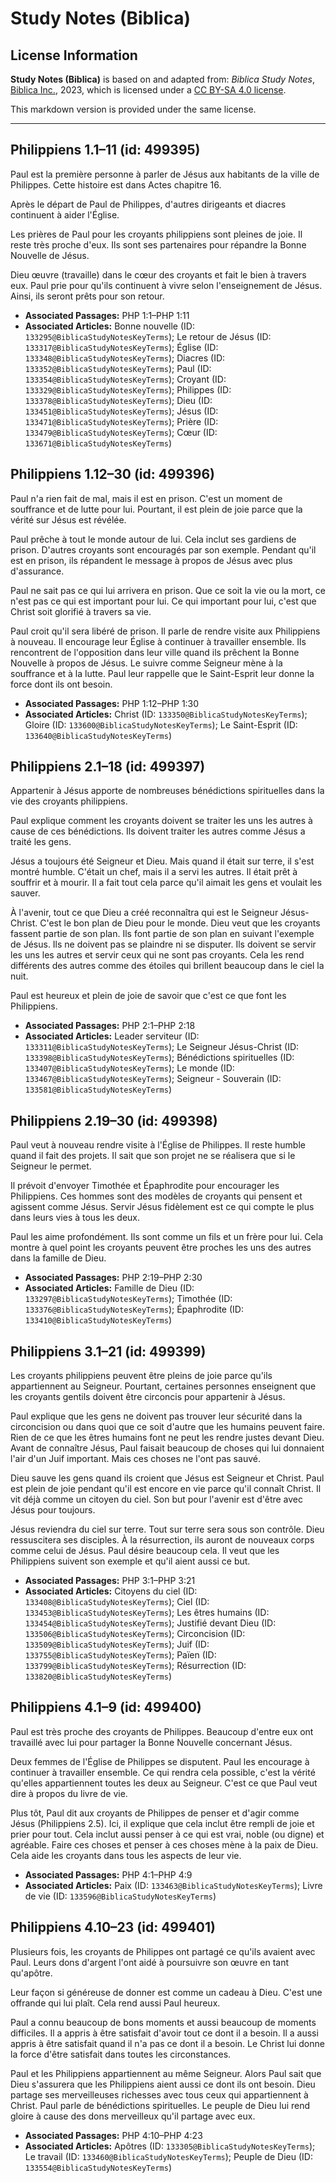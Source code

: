 # Study Notes (Biblica)

## License Information

**Study Notes (Biblica)** is based on and adapted from: _Biblica Study Notes_, [Biblica Inc.](https://www.biblica.com/), 2023, which is licensed under a [CC BY-SA 4.0 license](https://creativecommons.org/licenses/by-sa/4.0/legalcode.en).

This markdown version is provided under the same license.



--------------------------------

## Philippiens 1.1–11 (id: 499395)

Paul est la première personne à parler de Jésus aux habitants de la ville de Philippes. Cette histoire est dans Actes chapitre 16\.

Après le départ de Paul de Philippes, d'autres dirigeants et diacres continuent à aider l'Église.

Les prières de Paul pour les croyants philippiens sont pleines de joie. Il reste très proche d'eux. Ils sont ses partenaires pour répandre la Bonne Nouvelle de Jésus.

Dieu œuvre (travaille) dans le cœur des croyants et fait le bien à travers eux. Paul prie pour qu'ils continuent à vivre selon l'enseignement de Jésus. Ainsi, ils seront prêts pour son retour.

* **Associated Passages:** PHP 1:1–PHP 1:11
* **Associated Articles:** Bonne nouvelle (ID: `133295@BiblicaStudyNotesKeyTerms`); Le retour de Jésus (ID: `133317@BiblicaStudyNotesKeyTerms`); Église (ID: `133348@BiblicaStudyNotesKeyTerms`); Diacres (ID: `133352@BiblicaStudyNotesKeyTerms`); Paul (ID: `133354@BiblicaStudyNotesKeyTerms`); Croyant (ID: `133329@BiblicaStudyNotesKeyTerms`); Philippes  (ID: `133378@BiblicaStudyNotesKeyTerms`); Dieu (ID: `133451@BiblicaStudyNotesKeyTerms`); Jésus (ID: `133471@BiblicaStudyNotesKeyTerms`); Prière (ID: `133479@BiblicaStudyNotesKeyTerms`); Cœur (ID: `133671@BiblicaStudyNotesKeyTerms`)

## Philippiens 1.12–30 (id: 499396)

Paul n'a rien fait de mal, mais il est en prison. C'est un moment de souffrance et de lutte pour lui. Pourtant, il est plein de joie parce que la vérité sur Jésus est révélée.

Paul prêche à tout le monde autour de lui. Cela inclut ses gardiens de prison. D'autres croyants sont encouragés par son exemple. Pendant qu'il est en prison, ils répandent le message à propos de Jésus avec plus d'assurance.

Paul ne sait pas ce qui lui arrivera en prison. Que ce soit la vie ou la mort, ce n'est pas ce qui est important pour lui. Ce qui important pour lui, c'est que Christ soit glorifié à travers sa vie.

Paul croit qu'il sera libéré de prison. Il parle de rendre visite aux Philippiens à nouveau. Il encourage leur Église à continuer à travailler ensemble. Ils rencontrent de l'opposition dans leur ville quand ils prêchent la Bonne Nouvelle à propos de Jésus. Le suivre comme Seigneur mène à la souffrance et à la lutte. Paul leur rappelle que le Saint\-Esprit leur donne la force dont ils ont besoin.

* **Associated Passages:** PHP 1:12–PHP 1:30
* **Associated Articles:** Christ (ID: `133350@BiblicaStudyNotesKeyTerms`); Gloire (ID: `133600@BiblicaStudyNotesKeyTerms`); Le Saint-Esprit (ID: `133640@BiblicaStudyNotesKeyTerms`)

## Philippiens 2.1–18 (id: 499397)

Appartenir à Jésus apporte de nombreuses bénédictions spirituelles dans la vie des croyants philippiens.

Paul explique comment les croyants doivent se traiter les uns les autres à cause de ces bénédictions. Ils doivent traiter les autres comme Jésus a traité les gens.

Jésus a toujours été Seigneur et Dieu. Mais quand il était sur terre, il s'est montré humble. C'était un chef, mais il a servi les autres. Il était prêt à souffrir et à mourir. Il a fait tout cela parce qu'il aimait les gens et voulait les sauver.

À l'avenir, tout ce que Dieu a créé reconnaîtra qui est le Seigneur Jésus\-Christ. C'est le bon plan de Dieu pour le monde. Dieu veut que les croyants fassent partie de son plan. Ils font partie de son plan en suivant l'exemple de Jésus. Ils ne doivent pas se plaindre ni se disputer. Ils doivent se servir les uns les autres et servir ceux qui ne sont pas croyants. Cela les rend différents des autres comme des étoiles qui brillent beaucoup dans le ciel la nuit.

Paul est heureux et plein de joie de savoir que c'est ce que font les Philippiens.

* **Associated Passages:** PHP 2:1–PHP 2:18
* **Associated Articles:** Leader serviteur (ID: `133311@BiblicaStudyNotesKeyTerms`); Le Seigneur Jésus-Christ (ID: `133398@BiblicaStudyNotesKeyTerms`); Bénédictions spirituelles (ID: `133407@BiblicaStudyNotesKeyTerms`); Le monde (ID: `133467@BiblicaStudyNotesKeyTerms`); Seigneur - Souverain (ID: `133581@BiblicaStudyNotesKeyTerms`)

## Philippiens 2.19–30 (id: 499398)

Paul veut à nouveau rendre visite à l'Église de Philippes. Il reste humble quand il fait des projets. Il sait que son projet ne se réalisera que si le Seigneur le permet.

Il prévoit d'envoyer Timothée et Épaphrodite pour encourager les Philippiens. Ces hommes sont des modèles de croyants qui pensent et agissent comme Jésus. Servir Jésus fidèlement est ce qui compte le plus dans leurs vies à tous les deux.

Paul les aime profondément. Ils sont comme un fils et un frère pour lui. Cela montre à quel point les croyants peuvent être proches les uns des autres dans la famille de Dieu.

* **Associated Passages:** PHP 2:19–PHP 2:30
* **Associated Articles:** Famille de Dieu (ID: `133297@BiblicaStudyNotesKeyTerms`); Timothée (ID: `133376@BiblicaStudyNotesKeyTerms`); Épaphrodite (ID: `133410@BiblicaStudyNotesKeyTerms`)

## Philippiens 3.1–21 (id: 499399)

Les croyants philippiens peuvent être pleins de joie parce qu'ils appartiennent au Seigneur. Pourtant, certaines personnes enseignent que les croyants gentils doivent être circoncis pour appartenir à Jésus.

Paul explique que les gens ne doivent pas trouver leur sécurité dans la circoncision ou dans quoi que ce soit d'autre que les humains peuvent faire. Rien de ce que les êtres humains font ne peut les rendre justes devant Dieu. Avant de connaître Jésus, Paul faisait beaucoup de choses qui lui donnaient l'air d'un Juif important. Mais ces choses ne l'ont pas sauvé.

Dieu sauve les gens quand ils croient que Jésus est Seigneur et Christ. Paul est plein de joie pendant qu'il est encore en vie parce qu'il connaît Christ. Il vit déjà comme un citoyen du ciel. Son but pour l'avenir est d'être avec Jésus pour toujours.

Jésus reviendra du ciel sur terre. Tout sur terre sera sous son contrôle. Dieu ressuscitera ses disciples. À la résurrection, ils auront de nouveaux corps comme celui de Jésus. Paul désire beaucoup cela. Il veut que les Philippiens suivent son exemple et qu'il aient aussi ce but.

* **Associated Passages:** PHP 3:1–PHP 3:21
* **Associated Articles:** Citoyens du ciel (ID: `133408@BiblicaStudyNotesKeyTerms`); Ciel (ID: `133453@BiblicaStudyNotesKeyTerms`); Les êtres humains (ID: `133454@BiblicaStudyNotesKeyTerms`); Justifié devant Dieu (ID: `133506@BiblicaStudyNotesKeyTerms`); Circoncision (ID: `133509@BiblicaStudyNotesKeyTerms`); Juif (ID: `133755@BiblicaStudyNotesKeyTerms`); Païen (ID: `133799@BiblicaStudyNotesKeyTerms`);   Résurrection (ID: `133820@BiblicaStudyNotesKeyTerms`)

## Philippiens 4.1–9 (id: 499400)

Paul est très proche des croyants de Philippes. Beaucoup d'entre eux ont travaillé avec lui pour partager la Bonne Nouvelle concernant Jésus.

Deux femmes de l'Église de Philippes se disputent. Paul les encourage à continuer à travailler ensemble. Ce qui rendra cela possible, c'est la vérité qu'elles appartiennent toutes les deux au Seigneur. C'est ce que Paul veut dire à propos du livre de vie.

Plus tôt, Paul dit aux croyants de Philippes de penser et d'agir comme Jésus (Philippiens 2\.5\). Ici, il explique que cela inclut être rempli de joie et prier pour tout. Cela inclut aussi penser à ce qui est vrai, noble (ou digne) et agréable. Faire ces choses et penser à ces choses mène à la paix de Dieu. Cela aide les croyants dans tous les aspects de leur vie.

* **Associated Passages:** PHP 4:1–PHP 4:9
* **Associated Articles:** Paix (ID: `133463@BiblicaStudyNotesKeyTerms`); Livre de vie (ID: `133596@BiblicaStudyNotesKeyTerms`)

## Philippiens 4.10–23 (id: 499401)

Plusieurs fois, les croyants de Philippes ont partagé ce qu'ils avaient avec Paul. Leurs dons d'argent l'ont aidé à poursuivre son œuvre en tant qu'apôtre.

Leur façon si généreuse de donner est comme un cadeau à Dieu. C'est une offrande qui lui plaît. Cela rend aussi Paul heureux.

Paul a connu beaucoup de bons moments et aussi beaucoup de moments difficiles. Il a appris à être satisfait d'avoir tout ce dont il a besoin. Il a aussi appris à être satisfait quand il n'a pas ce dont il a besoin. Le Christ lui donne la force d'être satisfait dans toutes les circonstances.

Paul et les Philippiens appartiennent au même Seigneur. Alors Paul sait que Dieu s'assurera que les Philippiens aient aussi ce dont ils ont besoin. Dieu partage ses merveilleuses richesses avec tous ceux qui appartiennent à Christ. Paul parle de bénédictions spirituelles. Le peuple de Dieu lui rend gloire à cause des dons merveilleux qu'il partage avec eux.

* **Associated Passages:** PHP 4:10–PHP 4:23
* **Associated Articles:** Apôtres (ID: `133305@BiblicaStudyNotesKeyTerms`); Le travail (ID: `133460@BiblicaStudyNotesKeyTerms`); Peuple de Dieu (ID: `133554@BiblicaStudyNotesKeyTerms`)

